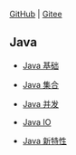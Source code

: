 [GitHub](https://github.com/g-quling/freshGraduateJavaInterview) | [Gitee](https://gitee.com/g-quling/freshGraduateJavaInterview)

## Java

* [Java 基础](./docs/Java/java-basic.md)

* [Java 集合]()
* [Java 并发]()
* [Java IO]()
* [Java 新特性]()

